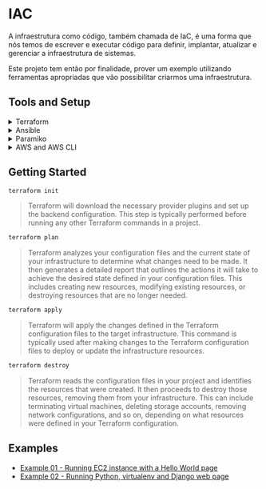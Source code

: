 # IAC

A infraestrutura como código, também chamada de IaC, é uma forma que nós temos de escrever e executar código para definir, implantar, atualizar e gerenciar a infraestrutura de sistemas.

Este projeto tem então por finalidade, prover um exemplo utilizando ferramentas apropriadas que vão possibilitar criarmos uma infraestrutura.

## Tools and Setup

<details>
  <summary>Terraform</summary>

  O Terraform é uma ferramenta de infraestrutura como código (IaC) que permite definir, provisionar e gerenciar recursos de infraestrutura em uma variedade de provedores de nuvem e serviços locais. Desenvolvido pela HashiCorp, o Terraform se destaca pela sua capacidade de orquestrar a infraestrutura de maneira declarativa.

  [https://www.terraform.io/](https://www.terraform.io/)

**Install**

<details>
  <summary>Ubuntu</summary>

Para instalar o Terraform no Ubuntu, utilize o comando abaixo:

```bash
curl -fsSL https://apt.releases.hashicorp.com/gpg | sudo apt-key add -
sudo apt-add-repository "deb [arch=$(dpkg --print-architecture)] https://apt.releases.hashicorp.com $(lsb_release -cs) main"
sudo apt install terraform
```

</details>

<details>
  <summary>MacOS</summary>

No caso do MacOS, instale através do brew com o comando abaixo:

```bash
brew tap hashicorp/tap
brew install hashicorp/tap/terraform
```

</details>

<details>
  <summary>Windows</summary>

Para instalar no Windows existem 2 possibilidades:

Chocolatey

```bash
choco install terraform
```

</details>

</details>

<details>
  <summary>Ansible</summary>

  O Ansible é uma ferramenta de automação de TI que é utilizada para a gestão de configurações, implantação de aplicações e automação de tarefas de TI. Desenvolvido pela Red Hat, ele é popular por sua simplicidade, poder e facilidade de uso.

**Install**

```bash
python -m pip install ansible
```

</details>

<details>
  <summary>Paramiko</summary>

  O Paramiko é uma biblioteca Python que permite a interação com dispositivos remotos através do protocolo SSH (Secure Shell). Ele é amplamente utilizado para automatizar tarefas de administração de sistemas e para criar scripts que precisam interagir de forma segura com servidores remotos.

**Install**

```bash
python -m pip install paramiko
```

</details>

<details>
  <summary>AWS and AWS CLI</summary>

  O projeto será configurado para rodar com AWS. Por isso, certifique-se de ter o arquivo de `credentials` da AWS (geralmente em `~/.aws/credentials`)

  Certifique-se de ao configurar o `credentials`, de expor o perfil utilizado com a variável `AWS_PROFILE`.

  O AWS CLI (Command Line Interface) é uma ferramenta que permite interagir com os serviços da Amazon Web Services (AWS) diretamente do terminal, utilizando comandos de texto. Ela oferece uma interface unificada para gerenciar e automatizar a infraestrutura na nuvem da AWS.

  **Install**

Caso você ainda não tenha instalado a [AWS CLI](https://docs.aws.amazon.com/pt_br/cli/latest/userguide/install-cliv2.html), vá a página da AWS CLI e siga os procedimentos para o seu sistema operacional.

Depois de instalado você pode configurar a AWS usando o comando `aws configure`. Em seguida, será requisitada a chave secreta (_secret key_), que pode ser criada [nesta pagina](https://console.aws.amazon.com/iam/home?#/security_credentials), clicando em "Criar chave de acesso" na aba "Credenciais do AWS IAM".

</details>
</details>

## Getting Started

```bash
terraform init
```

> Terraform will download the necessary provider plugins and set up the backend configuration. This step is typically performed before running any other Terraform commands in a project.

```bash
terraform plan
```

> Terraform analyzes your configuration files and the current state of your infrastructure to determine what changes need to be made. It then generates a detailed report that outlines the actions it will take to achieve the desired state defined in your configuration files. This includes creating new resources, modifying existing resources, or destroying resources that are no longer needed.

```bash
terraform apply
```

> Terraform will apply the changes defined in the Terraform configuration files to the target infrastructure. This command is typically used after making changes to the Terraform configuration files to deploy or update the infrastructure resources.

```bash
terraform destroy
```

> Terraform reads the configuration files in your project and identifies the resources that were created. It then proceeds to destroy those resources, removing them from your infrastructure. This can include terminating virtual machines, deleting storage accounts, removing network configurations, and so on, depending on what resources were defined in your Terraform configuration.

## Examples

- [Example 01 - Running EC2 instance with a Hello World page](./examples/example1/README.md)
- [Example 02 - Running Python, virtualenv and Django web page](./examples/example2/README.md)
